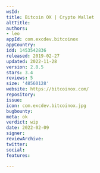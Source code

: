 ```yaml
---
wsId: 
title: Bitcoin OX | Crypto Wallet
altTitle: 
authors:
- leo
appId: com.excdev.bitcoinox
appCountry: 
idd: 1453542836
released: 2019-02-27
updated: 2022-11-28
version: 2.8.5
stars: 3.4
reviews: 5
size: '48560128'
website: https://bitcoinox.com/
repository: 
issue: 
icon: com.excdev.bitcoinox.jpg
bugbounty: 
meta: ok
verdict: wip
date: 2022-02-09
signer: 
reviewArchive: 
twitter: 
social: 
features: 

---
```


